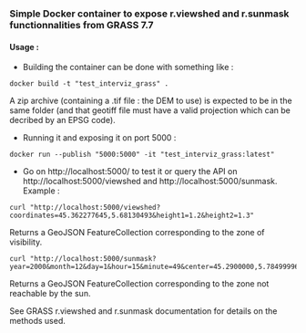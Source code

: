### Simple Docker container to expose r.viewshed and r.sunmask functionnalities from GRASS 7.7


#### Usage :

- Building the container can be done with something like :
```
docker build -t "test_interviz_grass" .
```
A zip archive (containing a .tif file : the DEM to use) is expected to be in the same folder (and that geotiff file must have a valid projection which can be decribed by an EPSG code).

- Running it and exposing it on port 5000 :
```
docker run --publish "5000:5000" -it "test_interviz_grass:latest"
```

- Go on http://localhost:5000/ to test it or query the API on http://localhost:5000/viewshed and http://localhost:5000/sunmask. Example :

```
curl "http://localhost:5000/viewshed?coordinates=45.362277645,5.68130493&height1=1.2&height2=1.3"
```
Returns a GeoJSON FeatureCollection corresponding to the zone of visibility.  

```
curl "http://localhost:5000/sunmask?year=2000&month=12&day=1&hour=15&minute=49&center=45.2900000,5.784999961"
```
Returns a GeoJSON FeatureCollection corresponding to the zone not reachable by the sun.


See GRASS r.viewshed and r.sunmask documentation for details on the methods used.
